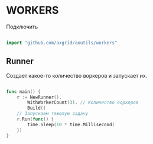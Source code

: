 WORKERS
=======


Подключить
```go

import "github.com/axgrid/axutils/workers"

```


Runner
------

Создает какое-то количество воркеров и запускает их.

```go

func main() {
    r := NewRunner().
        WithWorkerCount(3). // Количество воркеров
        Build()
    // Запускаем тяжелую задачу        
    r.Run(func() {
        time.Sleep(10 * time.Millisecond)
    })
}

```

